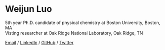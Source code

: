 # Weijun Luo

5th year Ph.D. candidate of physical chemistry at Boston University, Boston, MA <br>
Visting researcher at Oak Ridge National Laboratory, Oak Ridge, TN <br>

[Email](mailto:ericluoweijun2007cool@gmail.com)  / [LinkedIn](https://www.linkedin.com/in/weijun-eric-luo/) / [GitHub](https://github.com/arenasluo/) / [Twitter](https://twitter.com/arenasluo/) 
